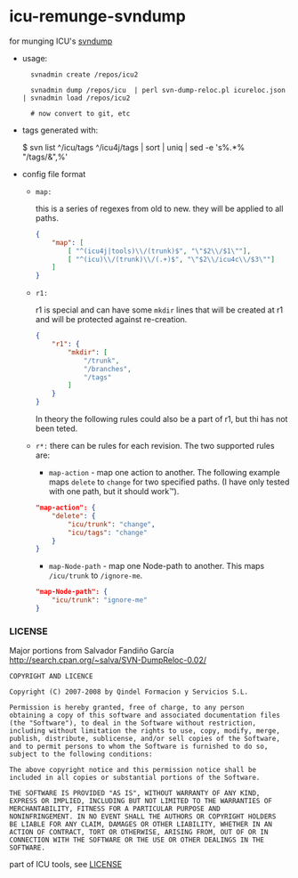# icu-remunge-svndump

for munging ICU's [svndump](http://svn.apache.org/repos/asf/subversion/trunk/notes/dump-load-format.txt)

- usage:

        svnadmin create /repos/icu2
        
        svnadmin dump /repos/icu  | perl svn-dump-reloc.pl icureloc.json | svnadmin load /repos/icu2
        
        # now convert to git, etc


- tags generated with:

    $ svn list ^/icu/tags ^/icu4j/tags | sort | uniq | sed -e 's%.*%  "/tags/&",%' 

- config file format

    - `map:`

        this is a series of regexes from old to new. they will be applied to all paths.

        ```json
        {
            "map": [
                [ "^(icu4j|tools)\\/(trunk)$", "\"$2\\/$1\""],
                [ "^(icu)\\/(trunk)\\/(.+)$", "\"$2\\/icu4c\\/$3\""]
            ]
        }
        ```
    - `r1:`

        r1 is special and can have some `mkdir` lines that will be created at r1 and will be protected against re-creation.

        ```json
        {
            "r1": {
                "mkdir": [
                    "/trunk",
                    "/branches",
                    "/tags"
                ]
            }
        }
        ```

        In theory the following rules could also be a part of r1, but thi has not been teted.

    - `r*:` there can be rules for each revision. The two supported rules are:
        - `map-action` - map one action to another. The following example maps `delete` to `change` for two specified paths. (I have only tested with one path, but it should work™).

        ```json
        "map-action": {
            "delete": {
                "icu/trunk": "change",
                "icu/tags": "change"
            }
        }
        ```

        - `map-Node-path` - map one Node-path to another. This maps `/icu/trunk` to `/ignore-me`.

        ```json
        "map-Node-path": {
            "icu/trunk": "ignore-me"
        }
        ```


### LICENSE

Major portions from Salvador Fandiño García http://search.cpan.org/~salva/SVN-DumpReloc-0.02/

    COPYRIGHT AND LICENCE

    Copyright (C) 2007-2008 by Qindel Formacion y Servicios S.L.

    Permission is hereby granted, free of charge, to any person
    obtaining a copy of this software and associated documentation files
    (the "Software"), to deal in the Software without restriction,
    including without limitation the rights to use, copy, modify, merge,
    publish, distribute, sublicense, and/or sell copies of the Software,
    and to permit persons to whom the Software is furnished to do so,
    subject to the following conditions:

    The above copyright notice and this permission notice shall be
    included in all copies or substantial portions of the Software.

    THE SOFTWARE IS PROVIDED "AS IS", WITHOUT WARRANTY OF ANY KIND,
    EXPRESS OR IMPLIED, INCLUDING BUT NOT LIMITED TO THE WARRANTIES OF
    MERCHANTABILITY, FITNESS FOR A PARTICULAR PURPOSE AND
    NONINFRINGEMENT. IN NO EVENT SHALL THE AUTHORS OR COPYRIGHT HOLDERS
    BE LIABLE FOR ANY CLAIM, DAMAGES OR OTHER LIABILITY, WHETHER IN AN
    ACTION OF CONTRACT, TORT OR OTHERWISE, ARISING FROM, OUT OF OR IN
    CONNECTION WITH THE SOFTWARE OR THE USE OR OTHER DEALINGS IN THE
    SOFTWARE.




part of ICU tools, see [LICENSE](./LICENSE)